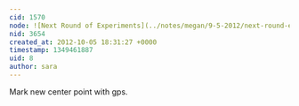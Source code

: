 ```yaml
---
cid: 1570
node: ![Next Round of Experiments](../notes/megan/9-5-2012/next-round-experiments)
nid: 3654
created_at: 2012-10-05 18:31:27 +0000
timestamp: 1349461887
uid: 8
author: sara
---
```


Mark new center point with gps.